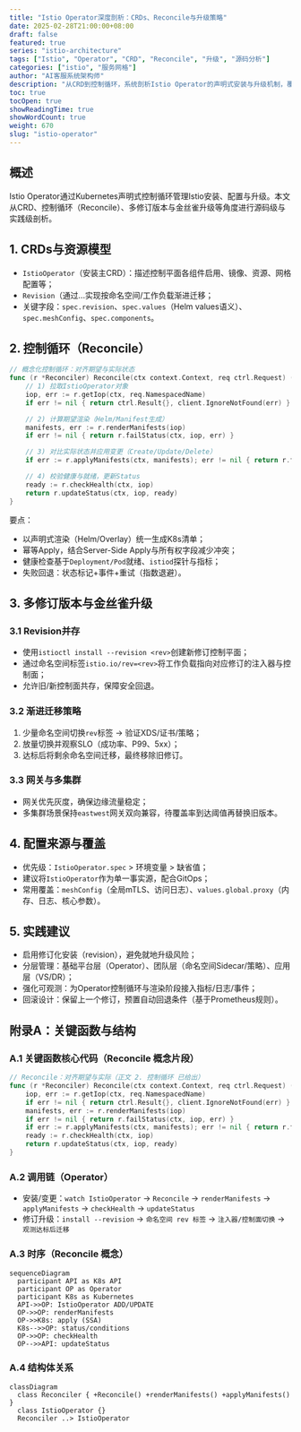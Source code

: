 ```yaml
---
title: "Istio Operator深度剖析：CRDs、Reconcile与升级策略"
date: 2025-02-28T21:00:00+08:00
draft: false
featured: true
series: "istio-architecture"
tags: ["Istio", "Operator", "CRD", "Reconcile", "升级", "源码分析"]
categories: ["istio", "服务网格"]
author: "AI客服系统架构师"
description: "从CRD到控制循环，系统剖析Istio Operator的声明式安装与升级机制，覆盖多修订版本与金丝雀发布实践"
toc: true
tocOpen: true
showReadingTime: true
showWordCount: true
weight: 670
slug: "istio-operator"
---
```


## 概述

Istio Operator通过Kubernetes声明式控制循环管理Istio安装、配置与升级。本文从CRD、控制循环（Reconcile）、多修订版本与金丝雀升级等角度进行源码级与实践级剖析。

## 1. CRDs与资源模型

- `IstioOperator`（安装主CRD）：描述控制平面各组件启用、镜像、资源、网格配置等；
- `Revision`（通过...实现按命名空间/工作负载渐进迁移；
- 关键字段：`spec.revision`、`spec.values`（Helm values语义）、`spec.meshConfig`、`spec.components`。

## 2. 控制循环（Reconcile）

```go
// 概念化控制循环：对齐期望与实际状态
func (r *Reconciler) Reconcile(ctx context.Context, req ctrl.Request) (ctrl.Result, error) {
    // 1) 拉取IstioOperator对象
    iop, err := r.getIop(ctx, req.NamespacedName)
    if err != nil { return ctrl.Result{}, client.IgnoreNotFound(err) }

    // 2) 计算期望渲染（Helm/Manifest生成）
    manifests, err := r.renderManifests(iop)
    if err != nil { return r.failStatus(ctx, iop, err) }

    // 3) 对比实际状态并应用变更（Create/Update/Delete）
    if err := r.applyManifests(ctx, manifests); err != nil { return r.failStatus(ctx, iop, err) }

    // 4) 校验健康与就绪，更新Status
    ready := r.checkHealth(ctx, iop)
    return r.updateStatus(ctx, iop, ready)
}
```

要点：
- 以声明式渲染（Helm/Overlay）统一生成K8s清单；
- 幂等Apply，结合Server-Side Apply与所有权字段减少冲突；
- 健康检查基于`Deployment/Pod`就绪、`istiod`探针与指标；
- 失败回退：状态标记+事件+重试（指数退避）。

## 3. 多修订版本与金丝雀升级

### 3.1 Revision并存
- 使用`istioctl install --revision <rev>`创建新修订控制平面；
- 通过命名空间标签`istio.io/rev=<rev>`将工作负载指向对应修订的注入器与控制面；
- 允许旧/新控制面共存，保障安全回退。

### 3.2 渐进迁移策略
1. 少量命名空间切换`rev`标签 → 验证XDS/证书/策略；
2. 放量切换并观察SLO（成功率、P99、5xx）；
3. 达标后将剩余命名空间迁移，最终移除旧修订。

### 3.3 网关与多集群
- 网关优先灰度，确保边缘流量稳定；
- 多集群场景保持`eastwest`网关双向兼容，待覆盖率到达阈值再替换旧版本。

## 4. 配置来源与覆盖

- 优先级：`IstioOperator.spec` > 环境变量 > 缺省值；
- 建议将`IstioOperator`作为单一事实源，配合GitOps；
- 常用覆盖：`meshConfig`（全局mTLS、访问日志）、`values.global.proxy`（内存、日志、核心参数）。

## 5. 实践建议

- 启用修订化安装（revision），避免就地升级风险；
- 分层管理：基础平台层（Operator）、团队层（命名空间Sidecar/策略）、应用层（VS/DR）；
- 强化可观测：为Operator控制循环与渲染阶段接入指标/日志/事件；
- 回滚设计：保留上一个修订，预置自动回退条件（基于Prometheus规则）。

## 附录A：关键函数与结构

### A.1 关键函数核心代码（Reconcile 概念片段）

```go
// Reconcile：对齐期望与实际（正文 2. 控制循环 已给出）
func (r *Reconciler) Reconcile(ctx context.Context, req ctrl.Request) (ctrl.Result, error) {
    iop, err := r.getIop(ctx, req.NamespacedName)
    if err != nil { return ctrl.Result{}, client.IgnoreNotFound(err) }
    manifests, err := r.renderManifests(iop)
    if err != nil { return r.failStatus(ctx, iop, err) }
    if err := r.applyManifests(ctx, manifests); err != nil { return r.failStatus(ctx, iop, err) }
    ready := r.checkHealth(ctx, iop)
    return r.updateStatus(ctx, iop, ready)
}
```

### A.2 调用链（Operator）

- 安装/变更：`watch IstioOperator` → `Reconcile` → `renderManifests` → `applyManifests` → `checkHealth` → `updateStatus`
- 修订升级：`install --revision` → `命名空间 rev 标签` → `注入器/控制面切换` → `观测达标后迁移`

### A.3 时序（Reconcile 概念）

```mermaid
sequenceDiagram
  participant API as K8s API
  participant OP as Operator
  participant K8s as Kubernetes
  API->>OP: IstioOperator ADD/UPDATE
  OP->>OP: renderManifests
  OP->>K8s: apply (SSA)
  K8s-->>OP: status/conditions
  OP->>OP: checkHealth
  OP-->>API: updateStatus
```

### A.4 结构体关系

```mermaid
classDiagram
  class Reconciler { +Reconcile() +renderManifests() +applyManifests() }
  class IstioOperator {}
  Reconciler ..> IstioOperator
```
